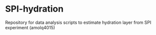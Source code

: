 # SPI-hydration
Repository for data analysis scripts to estimate hydration layer from SPI experiment (amolq4015)
